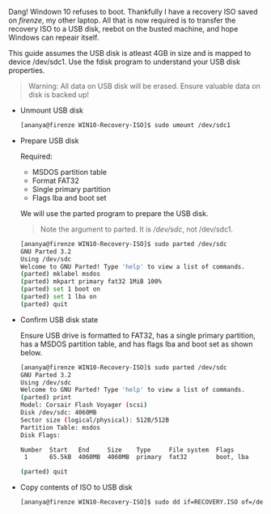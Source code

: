 Dang! Windown 10 refuses to boot. Thankfully I have a recovery ISO saved on
*firenze*, my other laptop.  All that is now required is to transfer the
recovery ISO to a USB disk, reebot on the busted machine, and hope Windows can
repeair itself.

This guide assumes the USB disk is atleast 4GB in size and is mapped to device
/dev/sdc1. Use the fdisk program to understand your USB disk properties.

> Warning: All data on USB disk will be erased. Ensure valuable data on disk
is backed up!

- Unmount USB disk

    ```bash
    [ananya@firenze WIN10-Recovery-ISO]$ sudo umount /dev/sdc1
    ```

- Prepare USB disk

    Required:
    - MSDOS partition table
    - Format FAT32
    - Single primary partition
    - Flags lba and boot set

    We will use the parted program to prepare the USB disk.

    > Note the argument to parted. It is */dev/sdc*, not /dev/sdc1.

    ```bash
    [ananya@firenze WIN10-Recovery-ISO]$ sudo parted /dev/sdc
    GNU Parted 3.2
    Using /dev/sdc
    Welcome to GNU Parted! Type 'help' to view a list of commands.
    (parted) mklabel msdos
    (parted) mkpart primary fat32 1MiB 100%
    (parted) set 1 boot on
    (parted) set 1 lba on
    (parted) quit
    ```

- Confirm USB disk state

    Ensure USB drive is formatted to FAT32, has a single primary partition,
    has a MSDOS partition table, and has flags lba and boot set
    as shown below.

    ```bash
    [ananya@firenze WIN10-Recovery-ISO]$ sudo parted /dev/sdc
    GNU Parted 3.2
    Using /dev/sdc
    Welcome to GNU Parted! Type 'help' to view a list of commands.
    (parted) print
    Model: Corsair Flash Voyager (scsi)
    Disk /dev/sdc: 4060MB
    Sector size (logical/physical): 512B/512B
    Partition Table: msdos
    Disk Flags:

    Number  Start   End     Size    Type     File system  Flags
     1      65.5kB  4060MB  4060MB  primary  fat32        boot, lba

    (parted) quit
    ```

- Copy contents of ISO to USB disk

    ```bash
    [ananya@firenze WIN10-Recovery-ISO]$ sudo dd if=RECOVERY.ISO of=/dev/sdc
    ```
